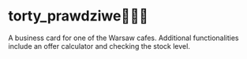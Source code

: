 # torty_prawdziwe👩‍🍳🎂

A business card for one of the Warsaw cafes. 
Additional functionalities include an offer calculator and checking the stock level.
